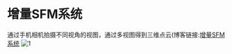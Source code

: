 # 增量SFM系统
通过手机相机拍摄不同视角的视图，通过多视图得到三维点云(博客链接:[增量SFM系统](https://blog.csdn.net/holle_world_ldx/article/details/139588770)
![1](https://github.com/ldx-star/SFM/assets/80197198/408c1a99-6e52-414a-82d3-63ba8f848d92)
